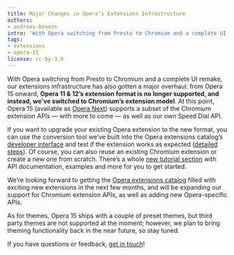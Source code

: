 ```yaml
---
title: Major Changes in Opera’s Extensions Infrastructure
authors:
- andreas-bovens
intro: 'With Opera switching from Presto to Chromium and a complete UI remake, our extensions infrastructure has also gotten a major overhaul: from Opera 15 onward, Opera 11 & 12’s extension format is no longer supported, and instead, we’ve switched to Chromium’s extension model.'
tags:
- extensions
- opera-15
license: cc-by-3.0
---
```


With Opera switching from Presto to Chromium and a complete UI remake, our extensions infrastructure has also gotten a major overhaul: from Opera 15 onward, **Opera 11 & 12’s extension format is no longer supported, and instead, we’ve switched to Chromium’s extension model**. At this point, Opera 15 (available as [Opera Next][1]) supports a subset of the Chromium extension APIs — with more to come — as well as our own Speed Dial API.

[1]: http://www.opera.com/next/

If you want to upgrade your existing Opera extension to the new format, you can use the conversion tool we’ve built into the Opera extensions catalog’s [developer interface][2] and test if the extension works as expected ([detailed steps][3]). Of course, you can also reuse an existing Chromium extension or create a new one from scratch. There’s a whole [new tutorial section][4] with API documentation, examples and more for you to get started.

[2]: https://addons.opera.com/developer/
[3]: https://dev.opera.com/extension-docs/tut_conversion.html
[4]: https://dev.opera.com/extension-docs/

We’re looking forward to getting the [Opera extensions catalog][5] filled with exciting new extensions in the next few months, and will be expanding our support for Chromium extension APIs, as well as adding new Opera-specific APIs.

[5]: https://addons.opera.com/extensions/

As for themes, Opera 15 ships with a couple of preset themes, but third party themes are not supported at the moment; however, we plan to bring theming functionality back in the near future, so stay tuned.

If you have questions or feedback, [get in touch][6]!

[6]: https://dev.opera.com/extension-docs/contact.html
